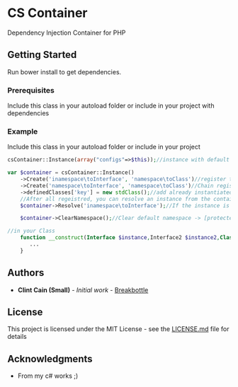 # CS Container

Dependency Injection Container for PHP
## Getting Started

Run bower install to get dependencies.

### Prerequisites

Include this class in your autoload folder or include in your project with dependencies

### Example

Include this class in your autoload folder or include in your project


```PHP
csContainer::Instance(array("configs"=>$this));//instance with default object

var $container = csContainer::Instance()
    ->Create('inamespace\toInterface', 'namespace\toClass')//register to the interface and class to be used
    ->Create('namespace\toInterface', 'namespace\toClass')//Chain register another
    ->definedClasses['key'] = new stdClass();//add already instantiated classes to this array
    //After all regeistred, you can resolve an instance from the containter
    $container->Resolve('inamespace\toInterface');//If the instance is already init, container will return that value not init a new instance.

    $container->ClearNamespace();//Clear default namespace -> [protected]$container->defaultNamespace

//in your Class
    function __construct(Interface $instance,Interface2 $instance2,Class $instance){
       ...
    }


```


## Authors

* **Clint Cain (Small)** - *Initial work* - [Breakbottle](https://github.com/breakbottle)

## License

This project is licensed under the MIT License - see the [LICENSE.md](LICENSE.md) file for details

## Acknowledgments

* From my c# works ;)
